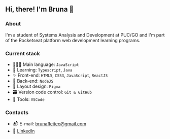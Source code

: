 ## Hi, there! I'm Bruna 👋

### About
I'm a student of Systems Analysis and Development at PUC/GO and I'm part of the Rocketseat platform web development learning programs.

### Current stack
- 👩🏽‍💻 Main language: `JavaScript`
- 🚀 Learning: `Typescript`, `Java`
- ✨ Front-end: `HTML5`, `CSS3`, `JavaScript`, `ReactJS`
- 📡 Back-end: `NodeJS`
- 🎨 Layout design: `Figma`
- 🗃️ Version code control: `Git & GitHub`
- 🔧 Tools: `VSCode`

### Contacts
- 📬 E-mail: brunafleitec@gmail.com
- 👥 [LinkedIn](https://linkedin.com/in/brunafleitec)
